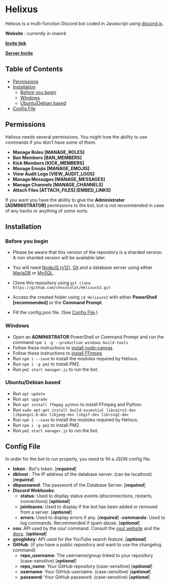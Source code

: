 # Helixus

Helixus is a multi-function Discord bot coded in Javascript using [discord.js](https://discord.js.org).

**Website** : _currently in rework_

[**Invite link**](https://is.gd/Helixus)

[**Server Invite**](https://is.gd/HelixusServer)
## Table of Contents

- [Permissions](#permissions)
- [Installation](#installation)
    - [Before you begin](#before-you-begin)
    - [Windows](#windows)
    - [Ubuntu/Debian based](#ubuntudebian-based)
- [Config File](#config-file)

## Permissions

Helixus needs several permissions. You might lose the ability to use commands if you don't have some of them.

- **Manage Roles [MANAGE_ROLES]**
- **Ban Members [BAN_MEMBERS]**
- **Kick Members [KICK_MEMBERS]**
- **Manage Emojis [MANAGE_EMOJIS]**
- **View Audit Logs [VIEW_AUDIT_LOGS]**
- **Manage Messages [MANAGE_MESSAGES]**
- **Manage Channels [MANAGE_CHANNELS]**
- **Attach Files [ATTACH_FILES] [EMBED_LINKS]**

If you want you have the ability to give the **Administrator [ADMINISTRATOR]** permissions to the bot, but is not recommended in case of any hacks or anything of some sorts.

## Installation
### Before you begin

- Please be aware that this version of the repository is a sharded version. A non sharded version will be available later.

- You will need [NodeJS (v12)](https://nodejs.org), [Git](https://git-scm.com/) and a database server using either [MariaDB](https://mariadb.org/) or [MySQL](https://www.mysql.com/).
- Clone this repository using `git clone https://github.com/chocololat/HelixusV2.git`
- Access the created folder using `cd HelixusV2` with either **PowerShell [recommended]** or the **Command Prompt**.
- Fill the config.json file. (See [Config File](#config-file).) 

### Windows

- Open an **ADMINISTRATOR** PowerShell or Command Prompt and run the command `npm i -g --production windows-build-tools`
- Follow these instructions to [install node-canvas](https://github.com/Automattic/node-canvas/wiki/Installation:-Windows)
- Follow these instructions to [install FFmpeg](https://www.wikihow.com/Install-FFmpeg-on-Windows)
- Run `npm i --save` to install the modules required by Helixus.
- Run `npm i -g pm2` to install PM2.
- Run `pm2 start manager.js` to run the bot.

### Ubuntu/Debian based

- Run `apt update`
- Run `apt upgrade`
- Run `apt install ffmpeg python` to install FFmpeg and Python.
- Run `sudo apt-get install build-essential libcairo2-dev libpango1.0-dev libjpeg-dev libgif-dev librsvg2-dev`
- Run `npm i --save` to install the modules required by Helixus.
- Run `npm i -g pm2` to install PM2.
- Run `pm2 start manager.js` to run the bot.

## Config File

In order for the bot to run properly, you need to fill a JSON config file.

- **token** : Bot's token. [_**required**_]
- **dbhost** : The IP address of the database server. (can be localhost) [_**required**_]
- **dbpassword**: The password of the Database Server. [_**required**_]
- **Discord Webhooks**:
    - **status**: Used to display status events (disconnections, restarts, connections) [_**optional**_]
    - **joinleaves**: Used to display if the bot has been added or removed from a server. [_**optional**_]
    - **errors**: Used to display errors if any. [_**required**_]
    -**commands**: Used to log commands. Recommended if spam abuse. [_**optional**_]
- **osu**: API used by the osu! command. Consult the [osu! website](https://osu.ppy.sh/p/api) and the [docs](https://github.com/ppy/osu-api/wiki). [_**optional**_]
- **googlekey**: API used for the YouTube search feature. [_**optional**_]
- **GitHub**: (if you have a public repository and want to use the changelog command)
    - **repo_username**: The username/group linked to your repository (case-sensitive) [_**optional**_]
    - **repo_name**: Your GitHub repository (case-sensitive) [_**optional**_]
    - **username**: Your GitHub username. (case-sensitive) [_**optional**_]
    - **password**: Your GitHub password. (case-sensitive) [_**optional**_]